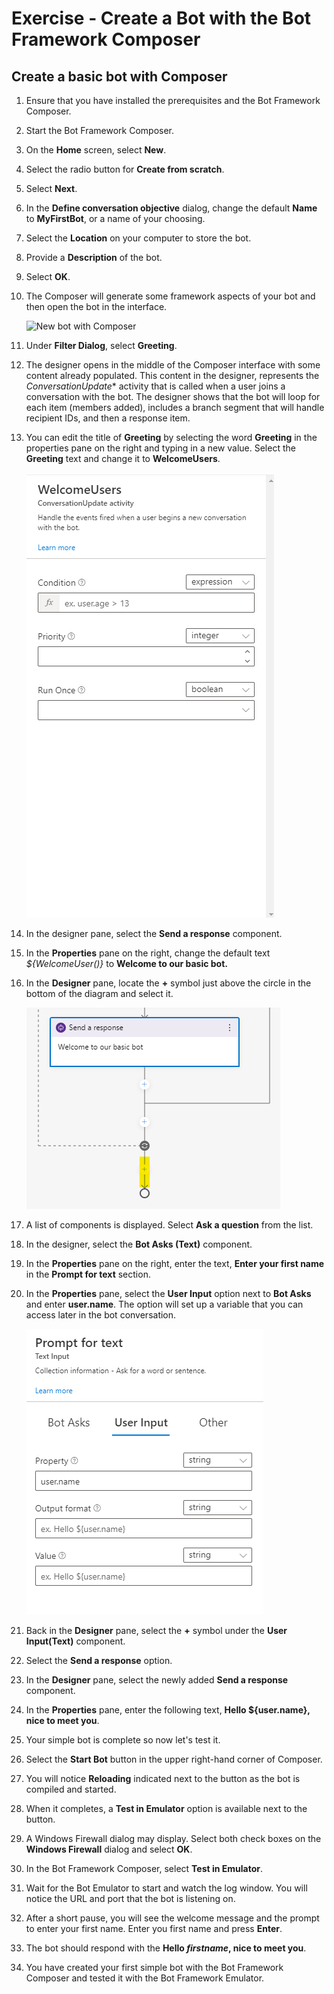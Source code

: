 # Exercise - Create a Bot with the Bot Framework Composer

## Create a basic bot with Composer

1. Ensure that you have installed the prerequisites and the Bot Framework Composer.
1. Start the Bot Framework Composer.
1. On the **Home** screen, select **New**.
1. Select the radio button for **Create from scratch**.
1. Select **Next**.
1. In the **Define conversation objective** dialog, change the default **Name** to **MyFirstBot**, or a name of your choosing.
1. Select the **Location** on your computer to store the bot.
1. Provide a **Description** of the bot.
1. Select **OK**.
1. The Composer will generate some framework aspects of your bot and then open the bot in the interface.

    ![New bot with Composer](../media/new-bot.png)

1. Under **Filter Dialog**, select **Greeting**.
1. The designer opens in the middle of the Composer interface with some content already populated. This content in the designer, represents the *ConversationUpdate** activity that is called when a user joins a conversation with the bot. The designer shows that the bot will loop for each item (members added), includes a branch segment that will handle recipient IDs, and then a response item.
1. You can edit the title of **Greeting** by selecting the word **Greeting** in the properties pane on the right and typing in a new value.  Select the **Greeting** text and change it to **WelcomeUsers**.

    ![Editing Greeting text in properties pane](media/change-greeting.png)

1. In the designer pane, select the **Send a response** component.
1. In the **Properties** pane on the right, change the default text *${WelcomeUser()}*  to **Welcome to our basic bot.**
1. In the **Designer** pane, locate the **+** symbol just above the circle in the bottom of the diagram and select it.

    ![plus symbol at bottom of designer diagram](media/plus-symbol.png)

1. A list of components is displayed.  Select **Ask a question** from the list.
1. In the designer, select the **Bot Asks (Text)** component.
1. In the **Properties** pane on the right, enter the text, **Enter your first name** in the **Prompt for text** section.
1. In the **Properties** pane, select the **User Input** option next to **Bot Asks** and enter **user.name**. The option will set up a variable that you can access later in the bot conversation.

    ![User input option with user.name entered](media/user-input.png)

1. Back in the **Designer** pane, select the **+** symbol under the **User Input(Text)** component.
1. Select the **Send a response** option.
1. In the **Designer** pane, select the newly added **Send a response** component.
1. In the **Properties** pane, enter the following text, **Hello ${user.name}, nice to meet you**.
1. Your simple bot is complete so now let's test it.
1. Select the **Start Bot** button in the upper right-hand corner of Composer.
1. You will notice **Reloading** indicated next to the button as the bot is compiled and started.
1. When it completes, a **Test in Emulator** option is available next to the button. 
1. A Windows Firewall dialog may display. Select both check boxes on the **Windows Firewall** dialog and select **OK**.
1. In the Bot Framework Composer, select **Test in Emulator**.
1. Wait for the Bot Emulator to start and watch the log window.  You will notice the URL and port that the bot is listening on.
1. After a short pause, you will see the welcome message and the prompt to enter your first name.  Enter you first name and press **Enter**.
1. The bot should respond with the **Hello *firstname*, nice to meet you**.
1. You have created your first simple bot with the Bot Framework Composer and tested it with the Bot Framework Emulator.
